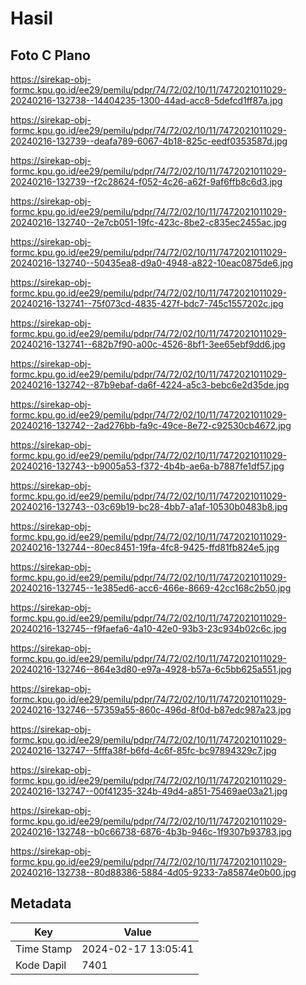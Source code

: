 # Hasil

## Foto C Plano

https://sirekap-obj-formc.kpu.go.id/ee29/pemilu/pdpr/74/72/02/10/11/7472021011029-20240216-132738--14404235-1300-44ad-acc8-5defcd1ff87a.jpg

https://sirekap-obj-formc.kpu.go.id/ee29/pemilu/pdpr/74/72/02/10/11/7472021011029-20240216-132739--deafa789-6067-4b18-825c-eedf0353587d.jpg

https://sirekap-obj-formc.kpu.go.id/ee29/pemilu/pdpr/74/72/02/10/11/7472021011029-20240216-132739--f2c28624-f052-4c26-a62f-9af6ffb8c6d3.jpg

https://sirekap-obj-formc.kpu.go.id/ee29/pemilu/pdpr/74/72/02/10/11/7472021011029-20240216-132740--2e7cb051-19fc-423c-8be2-c835ec2455ac.jpg

https://sirekap-obj-formc.kpu.go.id/ee29/pemilu/pdpr/74/72/02/10/11/7472021011029-20240216-132740--50435ea8-d9a0-4948-a822-10eac0875de6.jpg

https://sirekap-obj-formc.kpu.go.id/ee29/pemilu/pdpr/74/72/02/10/11/7472021011029-20240216-132741--75f073cd-4835-427f-bdc7-745c1557202c.jpg

https://sirekap-obj-formc.kpu.go.id/ee29/pemilu/pdpr/74/72/02/10/11/7472021011029-20240216-132741--682b7f90-a00c-4526-8bf1-3ee65ebf9dd6.jpg

https://sirekap-obj-formc.kpu.go.id/ee29/pemilu/pdpr/74/72/02/10/11/7472021011029-20240216-132742--87b9ebaf-da6f-4224-a5c3-bebc6e2d35de.jpg

https://sirekap-obj-formc.kpu.go.id/ee29/pemilu/pdpr/74/72/02/10/11/7472021011029-20240216-132742--2ad276bb-fa9c-49ce-8e72-c92530cb4672.jpg

https://sirekap-obj-formc.kpu.go.id/ee29/pemilu/pdpr/74/72/02/10/11/7472021011029-20240216-132743--b9005a53-f372-4b4b-ae6a-b7887fe1df57.jpg

https://sirekap-obj-formc.kpu.go.id/ee29/pemilu/pdpr/74/72/02/10/11/7472021011029-20240216-132743--03c69b19-bc28-4bb7-a1af-10530b0483b8.jpg

https://sirekap-obj-formc.kpu.go.id/ee29/pemilu/pdpr/74/72/02/10/11/7472021011029-20240216-132744--80ec8451-19fa-4fc8-9425-ffd81fb824e5.jpg

https://sirekap-obj-formc.kpu.go.id/ee29/pemilu/pdpr/74/72/02/10/11/7472021011029-20240216-132745--1e385ed6-acc6-466e-8669-42cc168c2b50.jpg

https://sirekap-obj-formc.kpu.go.id/ee29/pemilu/pdpr/74/72/02/10/11/7472021011029-20240216-132745--f9faefa6-4a10-42e0-93b3-23c934b02c6c.jpg

https://sirekap-obj-formc.kpu.go.id/ee29/pemilu/pdpr/74/72/02/10/11/7472021011029-20240216-132746--864e3d80-e97a-4928-b57a-6c5bb625a551.jpg

https://sirekap-obj-formc.kpu.go.id/ee29/pemilu/pdpr/74/72/02/10/11/7472021011029-20240216-132746--57359a55-860c-496d-8f0d-b87edc987a23.jpg

https://sirekap-obj-formc.kpu.go.id/ee29/pemilu/pdpr/74/72/02/10/11/7472021011029-20240216-132747--5fffa38f-b6fd-4c6f-85fc-bc97894329c7.jpg

https://sirekap-obj-formc.kpu.go.id/ee29/pemilu/pdpr/74/72/02/10/11/7472021011029-20240216-132747--00f41235-324b-49d4-a851-75469ae03a21.jpg

https://sirekap-obj-formc.kpu.go.id/ee29/pemilu/pdpr/74/72/02/10/11/7472021011029-20240216-132748--b0c66738-6876-4b3b-946c-1f9307b93783.jpg

https://sirekap-obj-formc.kpu.go.id/ee29/pemilu/pdpr/74/72/02/10/11/7472021011029-20240216-132738--80d88386-5884-4d05-9233-7a85874e0b00.jpg


## Metadata

| Key        | Value               |
| ---------- | ------------------- |
| Time Stamp | 2024-02-17 13:05:41 |
| Kode Dapil | 7401                |



